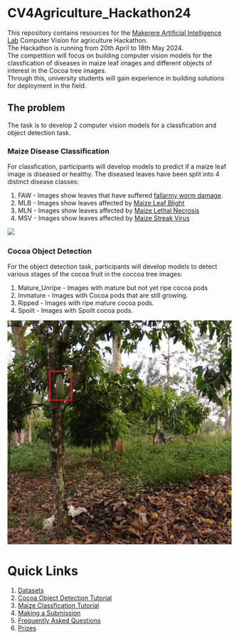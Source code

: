 # CV4Agriculture_Hackathon24
This repository contains resources for the [Makerere Artificial Intelligence Lab](https://air.ug/) Computer Vision for agriculture Hackathon.  
The Hackathon is running from  20th April to 18th May 2024.  
The competition will focus on building computer vision models for the classfication of diseases in maize leaf images and different objects of interest in the Cocoa tree images.  
Through this, university students will gain experience in building solutions for deployment in the field.
## The problem
The task is to develop 2 computer vision models for a classfication and object detection task.

### Maize Disease Classification
For classfication, participants will develop models to predict if a maize leaf image is diseased or healthy. The diseased leaves have been split into 4 distinct disease classes:
  1. FAW -  Images show leaves that have suffered [fallarmy worm damage](https://agriculture.go.ug/wp-content/uploads/2019/05/FAW-Brochure_MAAIF_DCP_revised_April_2018.pdf).
  2. MLB -  Images show leaves affected by [Maize Leaf Blight](https://lfl.bayern.de/ips/blattfruechte/050760/index.php#:~:text=First%20symptoms%20on%20maize%20plants,green%20to%20light%20brown%20lesions.)
  3. MLN -  Images show leaves affected by [Maize Lethal Necrosis](https://www.cabidigitallibrary.org/doi/10.1079/cabicompendium.119663)
  4. MSV - Images show leaves affected by [Maize Streak Virus](https://www.cabidigitallibrary.org/doi/10.1079/cabicompendium.32620)

<img src="https://github.com/AI-Lab-Makerere/CV4Agriculture_Hackathon24/blob/main/resources/images/maize.png"/>


### Cocoa Object Detection
For the object detection task, participants will develop models to detect various stages of the cocoa fruit in the coccoa tree images:
  1. Mature_Unripe - Images with mature but not yet ripe cocoa pods
  2. Immature - Images with Cocoa pods that are still growing.
  3. Ripped - Images with ripe mature cocoa pods.
  4. Spoilt - Images with Spoilt cocoa pods.
<img src="https://github.com/AI-Lab-Makerere/CV4Agriculture_Hackathon24/blob/main/resources/images/cocoa.jpg"/>

# Quick Links  
1. [Datasets](https://github.com/AI-Lab-Makerere/CV4Agriculture_Hackathon24/blob/main/guides/Datasets.md)
2. [Cocoa Object Detection Tutorial](https://github.com/AI-Lab-Makerere/CV4Agriculture_Hackathon24/blob/main/tutorial/Cocoa_Object_Detection_with_YOLO8.ipynb)
3. [Maize Classfication Tutorial](https://github.com/AI-Lab-Makerere/CV4Agriculture_Hackathon24/blob/main/tutorial/Maize_Disease_Classfication_with_Tensorflow_Keras_.ipynb)
4. [Making a Submission](https://github.com/AI-Lab-Makerere/CV4Agriculture_Hackathon24/blob/main/guides/Submissions.md)
5. [Frequently Asked Questions](https://github.com/AI-Lab-Makerere/CV4Agriculture_Hackathon24/blob/main/guides/FAQs.md)
6. [Prizes](https://github.com/AI-Lab-Makerere/CV4Agriculture_Hackathon24/blob/main/guides/Prizes.md)


